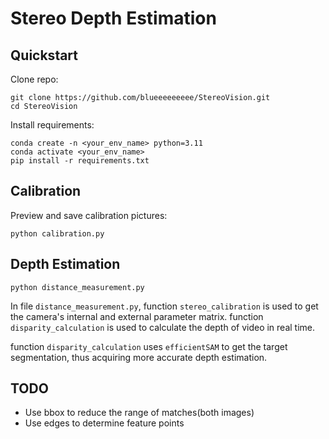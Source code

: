 # Stereo Depth Estimation

## Quickstart

Clone repo:

```
git clone https://github.com/blueeeeeeeee/StereoVision.git
cd StereoVision
```

Install requirements:

```
conda create -n <your_env_name> python=3.11
conda activate <your_env_name>
pip install -r requirements.txt
```

## Calibration

Preview and save calibration pictures: 

```
python calibration.py
```

## Depth Estimation

```
python distance_measurement.py
```

In file ```distance_measurement.py```, function ```stereo_calibration``` is used to get the camera's internal and external parameter matrix. function ```disparity_calculation``` is used to calculate the depth of video in real time.

function ```disparity_calculation``` uses ```efficientSAM``` to get the target segmentation, thus acquiring more accurate depth estimation.

## TODO

- Use bbox to reduce the range of matches(both images)
- Use edges to determine feature points